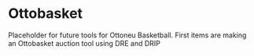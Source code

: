 # Ottobasket
Placeholder for future tools for Ottoneu Basketball. First items are making an Ottobasket auction tool using DRE and DRIP
